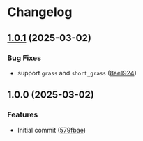 # Changelog

## [1.0.1](https://github.com/ookkoouu/getblock/compare/v1.0.0...v1.0.1) (2025-03-02)


### Bug Fixes

* support `grass` and `short_grass` ([8ae1924](https://github.com/ookkoouu/getblock/commit/8ae1924c81f47e8e89e7e37cdfda07bbe0c0357a))

## 1.0.0 (2025-03-02)


### Features

* Initial commit ([579fbae](https://github.com/ookkoouu/getblock/commit/579fbaeaec1f4e97d67ae79ae034c7cb269a4e8c))
